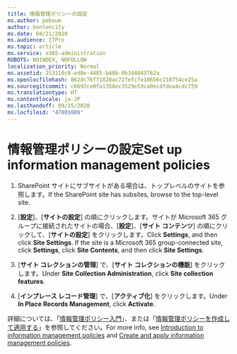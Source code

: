 ```yaml
---
title: 情報管理ポリシーの設定
ms.author: pebaum
author: bentoncity
ms.date: 04/21/2020
ms.audience: ITPro
ms.topic: article
ms.service: o365-administration
ROBOTS: NOINDEX, NOFOLLOW
localization_priority: Normal
ms.assetid: 253110c8-ed8e-4485-b40b-0b344843762a
ms.openlocfilehash: 862dc76f71828ac727efcfe10656c218754ce25a
ms.sourcegitcommit: c6692ce0fa1358ec3529e59ca0ecdfdea4cdc759
ms.translationtype: HT
ms.contentlocale: ja-JP
ms.lasthandoff: 09/15/2020
ms.locfileid: "47801009"
---
```

# <a name="set-up-information-management-policies"></a><span data-ttu-id="75fa6-102">情報管理ポリシーの設定</span><span class="sxs-lookup"><span data-stu-id="75fa6-102">Set up information management policies</span></span>

1. <span data-ttu-id="75fa6-103">SharePoint サイトにサブサイトがある場合は、トップレベルのサイトを参照します。</span><span class="sxs-lookup"><span data-stu-id="75fa6-103">If the SharePoint site has subsites, browse to the top-level site.</span></span>
    
2. <span data-ttu-id="75fa6-p101">[**設定**]、[**サイトの設定**] の順にクリックします。サイトが Microsoft 365 グループに接続されたサイトの場合、[**設定**]、[**サイト コンテンツ**] の順にクリックして、[**サイトの設定**] をクリックします。</span><span class="sxs-lookup"><span data-stu-id="75fa6-p101">Click **Settings**, and then click **Site Settings**. If the site is a Microsoft 365 group-connected site, click **Settings**, click **Site Contents**, and then click **Site Settings**.</span></span>
    
3. <span data-ttu-id="75fa6-106">[**サイト コレクションの管理**] で、[**サイト コレクションの機能**] をクリックします。</span><span class="sxs-lookup"><span data-stu-id="75fa6-106">Under **Site Collection Administration**, click **Site collection features**.</span></span>
    
4. <span data-ttu-id="75fa6-107">[**インプレース レコード管理**] で、[**アクティブ化**] をクリックします。</span><span class="sxs-lookup"><span data-stu-id="75fa6-107">Under **In Place Records Management**, click **Activate**.</span></span>
    
<span data-ttu-id="75fa6-108">詳細については、「[情報管理ポリシー入門](https://go.microsoft.com/fwlink/?linkid=404239)」、または「[情報管理ポリシーを作成して適用する](https://go.microsoft.com/fwlink/?linkid=2003916)」を参照してください。</span><span class="sxs-lookup"><span data-stu-id="75fa6-108">For more info, see [Introduction to information management policies](https://go.microsoft.com/fwlink/?linkid=404239) and [Create and apply information management policies](https://go.microsoft.com/fwlink/?linkid=2003916).</span></span>
  

